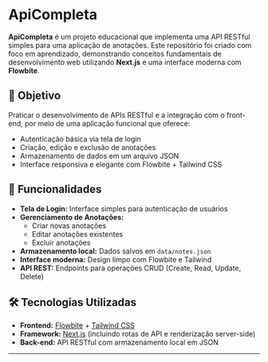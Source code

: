 # ApiCompleta

**ApiCompleta** é um projeto educacional que implementa uma API RESTful simples para uma aplicação de anotações. Este repositório foi criado com foco em aprendizado, demonstrando conceitos fundamentais de desenvolvimento web utilizando **Next.js** e uma interface moderna com **Flowbite**.

## 🎯 Objetivo

Praticar o desenvolvimento de APIs RESTful e a integração com o front-end, por meio de uma aplicação funcional que oferece:

- Autenticação básica via tela de login  
- Criação, edição e exclusão de anotações  
- Armazenamento de dados em um arquivo JSON  
- Interface responsiva e elegante com Flowbite + Tailwind CSS  

## 🚀 Funcionalidades

- **Tela de Login:** Interface simples para autenticação de usuários  
- **Gerenciamento de Anotações:**
  - Criar novas anotações  
  - Editar anotações existentes  
  - Excluir anotações  
- **Armazenamento local:** Dados salvos em `data/notes.json`  
- **Interface moderna:** Design limpo com Flowbite e Tailwind  
- **API REST:** Endpoints para operações CRUD (Create, Read, Update, Delete)  

## 🛠️ Tecnologias Utilizadas

- **Frontend:** [Flowbite](https://flowbite.com/) + [Tailwind CSS](https://tailwindcss.com/)  
- **Framework:** [Next.js](https://nextjs.org/) (incluindo rotas de API e renderização server-side)  
- **Back-end:** API RESTful com armazenamento local em JSON  

---

